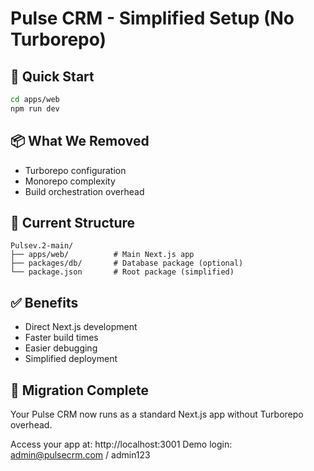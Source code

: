 # Pulse CRM - Simplified Setup (No Turborepo)

## 🚀 Quick Start
```bash
cd apps/web
npm run dev
```

## 📦 What We Removed
- Turborepo configuration
- Monorepo complexity  
- Build orchestration overhead

## 🎯 Current Structure
```
Pulsev.2-main/
├── apps/web/          # Main Next.js app
├── packages/db/       # Database package (optional)
└── package.json       # Root package (simplified)
```

## ✅ Benefits
- Direct Next.js development
- Faster build times
- Easier debugging
- Simplified deployment

## 🔄 Migration Complete
Your Pulse CRM now runs as a standard Next.js app without Turborepo overhead.

Access your app at: http://localhost:3001
Demo login: admin@pulsecrm.com / admin123
